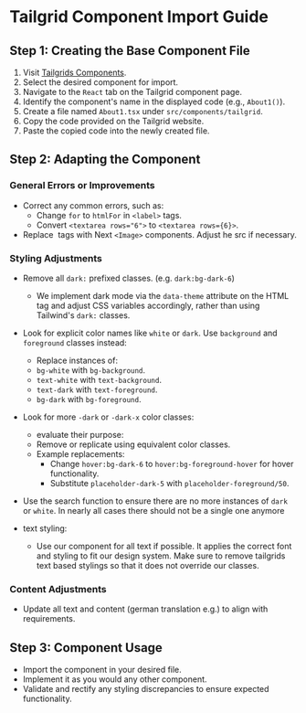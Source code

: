 # Tailgrid Component Import Guide

## Step 1: Creating the Base Component File

1. Visit [Tailgrids Components](https://tailgrids.com/components).
2. Select the desired component for import.
3. Navigate to the `React` tab on the Tailgrid component page.
4. Identify the component's name in the displayed code (e.g., `About1()`).
5. Create a file named `About1.tsx` under `src/components/tailgrid`.
6. Copy the code provided on the Tailgrid website.
7. Paste the copied code into the newly created file.

## Step 2: Adapting the Component

### General Errors or Improvements

- Correct any common errors, such as:
    - Change `for` to `htmlFor` in `<label>` tags.
    - Convert `<textarea rows="6">` to `<textarea rows={6}>`.
- Replace <img> tags with Next `<Image>` components. Adjust he src if necessary.

### Styling Adjustments

- Remove all `dark:` prefixed classes. (e.g. `dark:bg-dark-6`)
    - We implement dark mode via the `data-theme` attribute on the HTML tag and adjust CSS variables accordingly, rather than using Tailwind's `dark:` classes.
- Look for explicit color names like `white` or `dark`. Use `background` and `foreground` classes instead:

    - Replace instances of:
    - `bg-white` with `bg-background`.
    - `text-white` with `text-background`.
    - `text-dark` with `text-foreground`.
    - `bg-dark` with `bg-foreground`.

- Look for more `-dark` or `-dark-x` color classes:

    - evaluate their purpose:
    - Remove or replicate using equivalent color classes.
    - Example replacements:
        - Change `hover:bg-dark-6` to `hover:bg-foreground-hover` for hover functionality.
        - Substitute `placeholder-dark-5` with `placeholder-foreground/50`.

- Use the search function to ensure there are no more instances of `dark` or `white`. In nearly all cases there should not be a single one anymore
- text styling:
    - Use our <Typography> component for all text if possible. It applies the correct font and styling to fit our design system. Make sure to remove tailgrids text based stylings so that it does not override our classes.

### Content Adjustments

- Update all text and content (german translation e.g.) to align with requirements.

## Step 3: Component Usage

- Import the component in your desired file.
- Implement it as you would any other component.
- Validate and rectify any styling discrepancies to ensure expected functionality.

